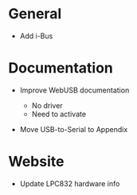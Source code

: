 
# General

* Add i-Bus

# Documentation

* Improve WebUSB documentation
    * No driver
    * Need to activate

* Move USB-to-Serial to Appendix


# Website

* Update LPC832 hardware info